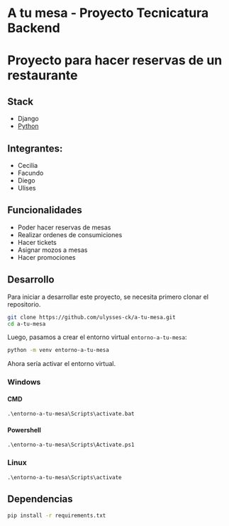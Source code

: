 # **A tu mesa - Proyecto Tecnicatura Backend**
# Proyecto para hacer reservas de un restaurante
## Stack
- Django
- [Python](https://www.python.org/)

## Integrantes:
- Cecilia
- Facundo
- Diego
- Ulises
## Funcionalidades
- Poder hacer reservas de mesas
- Realizar ordenes de consumiciones
- Hacer tickets
- Asignar mozos a mesas
- Hacer promociones

## Desarrollo 
Para iniciar a desarrollar este proyecto, se necesita primero clonar el repositorio.
```sh
git clone https://github.com/ulysses-ck/a-tu-mesa.git
cd a-tu-mesa
``` 
Luego, pasamos a crear el entorno virtual `entorno-a-tu-mesa`:
```sh
python -m venv entorno-a-tu-mesa
```
Ahora sería activar el entorno virtual.

### Windows
#### CMD
```cmd
.\entorno-a-tu-mesa\Scripts\activate.bat
```
#### Powershell
```pwsh
.\entorno-a-tu-mesa\Scripts\Activate.ps1
```
### Linux
```
.\entorno-a-tu-mesa\Scripts\activate
```
## Dependencias
```sh
pip install -r requirements.txt
```